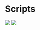 # Scripts
[![](https://img.shields.io/github/release/TheTeamByte/Scripts.svg)](https://github.com/TheTeamByte/Scripts/releases)
[![](https://img.shields.io/github/license/mashape/apistatus.svg)](https://github.com/TheTeamByte/Scripts/blob/master/LICENSE)
